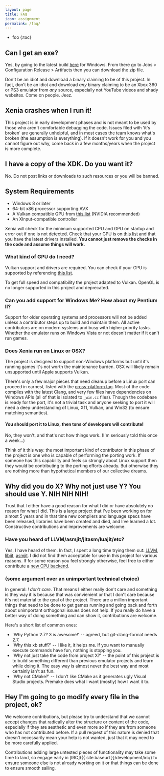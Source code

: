 ```yaml
---
layout: page
title: FAQ
icon: assignment
permalink: /faq/
---
```


* foo
{:toc}

## Can I get an exe?

Yes, by going to the latest build <a href="https://ci.appveyor.com/project/benvanik/xenia/build/artifacts">here</a> for Windows. From there go to Jobs > Configuration Release > Artifacts then you can download the zip file.  

Don't be an idiot and download a binary claiming to be of this project. In fact,
don't be an idiot and download *any* binary claiming to be an Xbox 360 or PS3
emulator from *any* source, especially not YouTube videos and shady websites.
Come on people. Jeez.

## Xenia crashes when I run it!

This project is in early development phases and is not meant to be used by those
who aren't comfortable debugging the code. Issues filed with 'it's broken' are
generally unhelpful, and in most cases the team knows what's broken (the
assumption is everything). If it doesn't work for you and you cannot figure out
why, come back in a few months/years when the project is more complete.

## I have a copy of the XDK. Do you want it?

No. Do not post links or downloads to such resources or you will be banned.

## System Requirements

* Windows 8 or later
* 64-bit x86 processor supporting AVX
* A Vulkan compatible GPU from [this list](http://vulkan.gpuinfo.org/) (NVIDIA recommended)
* An XInput-compatible controller

Xenia will check for the minimum supported CPU and GPU on startup and error out
if one is not detected. Check that your GPU is on [this list](http://vulkan.gpuinfo.org/)
and that you have the latest drivers installed.
**You cannot just remove the checks in the code and assume things will work.**

### What kind of GPU do I need?

Vulkan support and drivers are required. You can check if your GPU is supported by referencing [this list](http://vulkan.gpuinfo.org/).

To get full speed and compatibility the project adapted to Vulkan.
OpenGL is no longer supported in this project and deprecated.

### Can you add support for Windows Me? How about my Pentium II?

Support for older operating systems and processors will not be added unless a
contributor steps up to build and maintain them. All active contributors are on
modern systems and busy with higher priority tasks. Whether the emulator runs on
Windows Vista or not doesn't matter if it can't run games.

### Does Xenia run on Linux or OSX?

The project is designed to support non-Windows platforms but until it's running
games it's not worth the maintenance burden. OSX will likely remain unsupported
until Apple supports Vulkan.

There's only a few major pieces that need cleanup before a Linux port can
proceed in earnest, listed with the [cross-platform tag](https://github.com/benvanik/xenia/labels/cross%20platform).
Most of the code compiles with the latest Clang, and very few files have
dependencies on Windows APIs (all of that is isolated to `_win.cc` files).
Though the codebase is ready for the port, it's not a trivial task and anyone
seeking to port it will need a deep understanding of Linux, X11, Vulkan, and
Win32 (to ensure matching semantics).

#### You should port it to Linux, then tons of developers will contribute!

No, they won't, and that's not how things work. (I'm seriously told this once
a week...)

Think of it this way: the most important kind of contributor in this phase of
the project is one who is capable of performing the porting work. If someone
has this capability and feels so strongly about Linux support then they would be
contributing to the porting efforts already. But otherwise they are nothing
more than hypothetical members of our collective dreams.

## Why did you do X? Why not just use Y? You should use Y. NIH NIH NIH!

Trust that I either have a good reason for what I did or have absolutely no
reason for what I did. This is a large project that I've been working on
for almost 5 years and in that time new compilers and language specs have
been released, libraries have been created and died, and I've learned a lot.
Constructive contributions and improvements are welcome.

### Have you heard of LLVM/asmjit/jitasm/luajit/etc?

Yes, I have heard of them. In fact, I spent a long time trying them out:
[LLVM](https://github.com/benvanik/xenia/tree/85bdbd24d1b5923cfb104f45194a96e7ac57026e/src/xenia/cpu/codegen),
[libjit](https://github.com/benvanik/xenia/tree/eee856be0499a4bc721b6097f5f2b9446929f2cc/src/xenia/cpu/libjit),
[asmjit](https://github.com/benvanik/xenia/tree/ca208fa60a0285d396409743064784cc2320c094/src/xenia/cpu/x64).
I did not find them acceptable for use in this project for various reasons. If
for some reason you feel strongly otherwise, feel free to either contribute a
[new CPU backend](https://github.com/benvanik/xenia/tree/master/src/xenia/cpu/backend).

### (some argument over an unimportant technical choice)

In general: *I don't care*.
That means I either really don't care and something is they way it is because
that was convienient or that I don't care because it's not material to the goal
of the project. There are a million important things that need to be done to get
games running and going back and forth about unimportant orthogonal issues does
not help. If you really do have a better way of doing something and can show it,
contributions are welcome.

Here's a short list of common ones:

* 'Why Python 2.7? 3 is awesome!' -- agreed, but git-clang-format needs 2.7.
* 'Why this xb stuff?' -- I like it, it helps me. If you want to
manually execute commands have fun, nothing is stopping you.
* 'Why not just take the code from project X?' -- the point of this project
is to build something different than previous emulator projects and learn while
doing it. The easy way is almost never the best way and most certainly isn't as
fun.
* 'Why not CMake?' -- I don't like CMake as it generates ugly Visual Studio
projects. Premake does what I want (mostly) how I want it to.

## Hey I'm going to go modify every file in the project, ok?

We welcome contributions, but please try to understand that we cannot accept
changes that radically alter the structure or content of the code, especially
if they are aesthetic and even more so if they are from someone who has not
contributed before. If a pull request of this nature is denied that doesn't
necessarily mean your help is not wanted, just that it may need to be more
carefully applied.

Contributions adding large untested pieces of functionality may take some time
to land, so engage early in [IRC]({{ site.baseurl }}/development/irc/) to ensure
someone else is not already working on it or that things can be done to ensure
smooth sailing.
